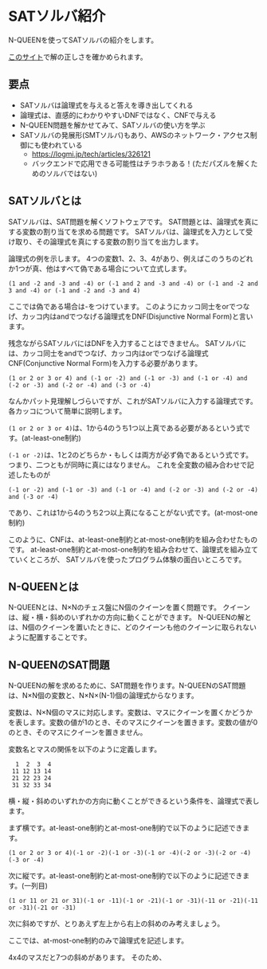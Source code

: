# SATソルバ紹介

N-QUEENを使ってSATソルバの紹介をします。

[このサイト](https://www.dr-mikes-math-games-for-kids.com/eight-queens-puzzle.html)で解の正しさを確かめられます。

## 要点

- SATソルバは論理式を与えると答えを導き出してくれる
- 論理式は、直感的にわかりやすいDNFではなく、CNFで与える
- N-QUEEN問題を解かせてみて、SATソルバの使い方を学ぶ
- SATソルバの発展形(SMTソルバ)もあり、AWSのネットワーク・アクセス制御にも使われている
  - https://logmi.jp/tech/articles/326121
  - バックエンドで応用できる可能性はチラホラある！(ただパズルを解くためのソルバではない)

## SATソルバとは

SATソルバは、SAT問題を解くソフトウェアです。
SAT問題とは、論理式を真にする変数の割り当てを求める問題です。
SATソルバは、論理式を入力として受け取り、その論理式を真にする変数の割り当てを出力します。

論理式の例を示します。
4つの変数1、2、3、4があり、例えばこのうちのどれか1つが真、他はすべて偽である場合について立式します。

```
(1 and -2 and -3 and -4) or (-1 and 2 and -3 and -4) or (-1 and -2 and 3 and -4) or (-1 and -2 and -3 and 4)
```

ここでは偽である場合は-をつけています。
このようにカッコ同士をorでつなげ、カッコ内はandでつなげる論理式をDNF(Disjunctive Normal Form)と言います。

残念ながらSATソルバにはDNFを入力することはできません。
SATソルバには、カッコ同士をandでつなげ、カッコ内はorでつなげる論理式CNF(Conjunctive Normal Form)を入力する必要があります。

```
(1 or 2 or 3 or 4) and (-1 or -2) and (-1 or -3) and (-1 or -4) and (-2 or -3) and (-2 or -4) and (-3 or -4)
```

なんかパット見理解しづらいですが、これがSATソルバに入力する論理式です。
各カッコについて簡単に説明します。

`(1 or 2 or 3 or 4)`は、1から4のうち1つ以上真である必要があるという式です。(at-least-one制約)

`(-1 or -2)`は、1と2のどちらか・もしくは両方が必ず偽であるという式です。つまり、二つともが同時に真にはなりません。
これを全変数の組み合わせで記述したものが
```
(-1 or -2) and (-1 or -3) and (-1 or -4) and (-2 or -3) and (-2 or -4) and (-3 or -4)
```
であり、これは1から4のうち2つ以上真になることがない式です。(at-most-one制約)

このように、CNFは、at-least-one制約とat-most-one制約を組み合わせたものです。
at-least-one制約とat-most-one制約を組み合わせて、論理式を組み立てていくところが、
SATソルバを使ったプログラム体験の面白いところです。

## N-QUEENとは

N-QUEENとは、N×Nのチェス盤にN個のクイーンを置く問題です。
クイーンは、縦・横・斜めのいずれかの方向に動くことができます。
N-QUEENの解とは、N個のクイーンを置いたときに、どのクイーンも他のクイーンに取られないように配置することです。

## N-QUEENのSAT問題

N-QUEENの解を求めるために、SAT問題を作ります。N-QUEENのSAT問題は、N×N個の変数と、N×N×(N-1)個の論理式からなります。

変数は、N×N個のマスに対応します。変数は、マスにクイーンを置くかどうかを表します。変数の値が1のとき、そのマスにクイーンを置きます。変数の値が0のとき、そのマスにクイーンを置きません。

変数名とマスの関係を以下のように定義します。

```
  1  2  3  4
 11 12 13 14
 21 22 23 24
 31 32 33 34
```

横・縦・斜めのいずれかの方向に動くことができるという条件を、論理式で表します。

まず横です。at-least-one制約とat-most-one制約で以下のように記述できます。
```
(1 or 2 or 3 or 4)(-1 or -2)(-1 or -3)(-1 or -4)(-2 or -3)(-2 or -4)(-3 or -4)
```

次に縦です。at-least-one制約とat-most-one制約で以下のように記述できます。(一列目)
```
(1 or 11 or 21 or 31)(-1 or -11)(-1 or -21)(-1 or -31)(-11 or -21)(-11 or -31)(-21 or -31)
```

次に斜めですが、とりあえず左上から右上の斜めのみ考えましょう。

ここでは、at-most-one制約のみで論理式を記述します。

4x4のマスだと7つの斜めがあります。
そのため、
